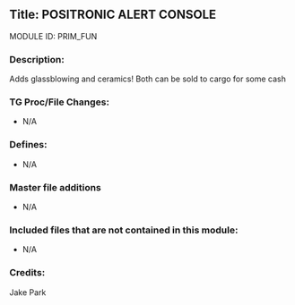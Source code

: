 ## Title: POSITRONIC ALERT CONSOLE

MODULE ID: PRIM_FUN

### Description:

Adds glassblowing and ceramics!
Both can be sold to cargo for some cash

### TG Proc/File Changes:

-   N/A

### Defines:

-   N/A

### Master file additions

-   N/A

### Included files that are not contained in this module:

-   N/A

### Credits:

Jake Park
